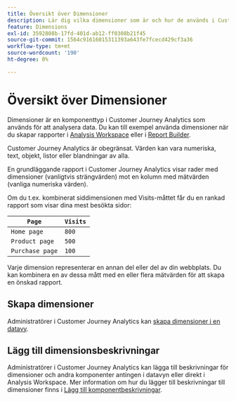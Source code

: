 ```yaml
---
title: Översikt över Dimensioner
description: Lär dig vilka dimensioner som är och hur de används i Customer Journey Analytics
feature: Dimensions
exl-id: 3592808b-17fd-401d-ab12-ff0308b21f45
source-git-commit: 1564c91616015311393a643fe7fcecd429cf3a36
workflow-type: tm+mt
source-wordcount: '190'
ht-degree: 0%

---
```


# Översikt över Dimensioner

Dimensioner är en komponenttyp i Customer Journey Analytics som används för att analysera data. Du kan till exempel använda dimensioner när du skapar rapporter i [Analysis Workspace](/help/analysis-workspace/home.md) eller i [Report Builder](/help/report-builder/report-buider-overview.md).

Customer Journey Analytics är obegränsat. Värden kan vara numeriska, text, objekt, listor eller blandningar av alla.

En grundläggande rapport i Customer Journey Analytics visar rader med dimensioner (vanligtvis strängvärden) mot en kolumn med mätvärden (vanliga numeriska värden).

Om du t.ex. kombinerat siddimensionen med Visits-måttet får du en rankad rapport som visar dina mest besökta sidor:

| `Page` | `Visits` |
| --- | --- |
| `Home page` | `800` |
| `Product page` | `500` |
| `Purchase page` | `100` |

Varje dimension representerar en annan del eller del av din webbplats. Du kan kombinera en av dessa mått med en eller flera mätvärden för att skapa en önskad rapport.

## Skapa dimensioner

Administratörer i Customer Journey Analytics kan [skapa dimensioner i en datavy](/help/data-views/create-dataview.md#components).

## Lägg till dimensionsbeskrivningar

Administratörer i Customer Journey Analytics kan lägga till beskrivningar för dimensioner och andra komponenter antingen i datavyn eller direkt i Analysis Workspace. Mer information om hur du lägger till beskrivningar till dimensioner finns i [Lägg till komponentbeskrivningar](/help/components/add-component-descriptions.md).
